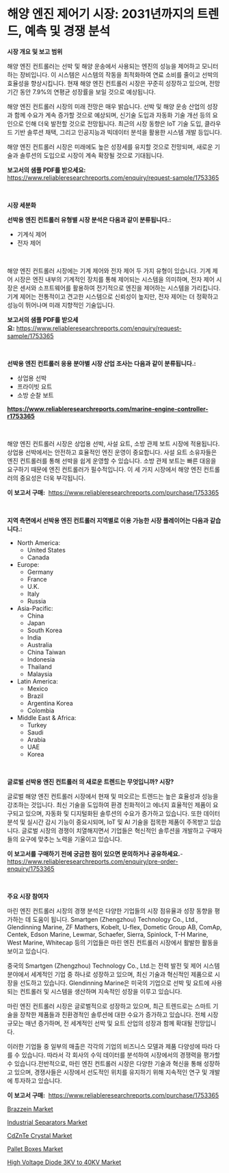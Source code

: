 <p><h1>해양 엔진 제어기 시장: 2031년까지의 트렌드, 예측 및 경쟁 분석</h1></p><p><strong>시장 개요 및 보고 범위</strong></p>
<p><p>해양 엔진 컨트롤러는 선박 및 해양 운송에서 사용되는 엔진의 성능을 제어하고 모니터하는 장비입니다. 이 시스템은 시스템의 작동을 최적화하여 연료 소비를 줄이고 선박의 효율성을 향상시킵니다. 현재 해양 엔진 컨트롤러 시장은 꾸준히 성장하고 있으며, 전망 기간 동안 7.9%의 연평균 성장률을 보일 것으로 예상됩니다. </p><p>해양 엔진 컨트롤러 시장의 미래 전망은 매우 밝습니다. 선박 및 해양 운송 산업의 성장과 함께 수요가 계속 증가할 것으로 예상되며, 신기술 도입과 자동화 기술 개선 등의 요인으로 인해 더욱 발전할 것으로 전망됩니다. 최근의 시장 동향은 IoT 기술 도입, 클라우드 기반 솔루션 채택, 그리고 인공지능과 빅데이터 분석을 활용한 시스템 개발 등입니다.</p><p>해양 엔진 컨트롤러 시장은 미래에도 높은 성장세를 유지할 것으로 전망되며, 새로운 기술과 솔루션의 도입으로 시장이 계속 확장될 것으로 기대됩니다.</p></p>
<p><strong>보고서의 샘플 PDF를 받으세요:</strong> <a href="https://www.reliableresearchreports.com/enquiry/request-sample/1753365">https://www.reliableresearchreports.com/enquiry/request-sample/1753365</a></p>
<p>&nbsp;</p>
<p><strong>시장 세분화</strong></p>
<p><strong>선박용 엔진 컨트롤러 유형별 시장 분석은 다음과 같이 분류됩니다.:</strong></p>
<p><ul><li>기계식 제어</li><li>전자 제어</li></ul></p>
<p>&nbsp;</p>
<p><p>해양 엔진 컨트롤러 시장에는 기계 제어와 전자 제어 두 가지 유형이 있습니다. 기계 제어 시장은 엔진 내부의 기계적인 장치를 통해 제어되는 시스템을 의미하며, 전자 제어 시장은 센서와 소프트웨어를 활용하여 전기적으로 엔진을 제어하는 시스템을 가리킵니다. 기계 제어는 전통적이고 견고한 시스템으로 신뢰성이 높지만, 전자 제어는 더 정확하고 성능이 뛰어나며 미래 지향적인 기술입니다.</p></p>
<p><strong>보고서의 샘플 PDF를 받으세요:</strong>&nbsp;<a href="https://www.reliableresearchreports.com/enquiry/request-sample/1753365">https://www.reliableresearchreports.com/enquiry/request-sample/1753365</a></p>
<p>&nbsp;</p>
<p><strong> 선박용 엔진 컨트롤러 응용 분야별 시장 산업 조사는 다음과 같이 분류됩니다.:</strong></p>
<p><ul><li>상업용 선박</li><li>프라이빗 요트</li><li>소방 순찰 보트</li></ul></p>
<p><strong><a href="https://www.reliableresearchreports.com/marine-engine-controller-r1753365">https://www.reliableresearchreports.com/marine-engine-controller-r1753365</a></strong></p>
<p>&nbsp;</p>
<p><p>해양 엔진 컨트롤러 시장은 상업용 선박, 사설 요트, 소방 관제 보트 시장에 적용됩니다. 상업용 선박에서는 안전하고 효율적인 엔진 운영이 중요합니다. 사설 요트 소유자들은 엔진 컨트롤러를 통해 선박을 쉽게 운영할 수 있습니다. 소방 관제 보트는 빠른 대응을 요구하기 때문에 엔진 컨트롤러가 필수적입니다. 이 세 가지 시장에서 해양 엔진 컨트롤러의 중요성은 더욱 부각됩니다.</p></p>
<p><strong>이 보고서 구매:</strong>&nbsp; <a href="https://www.reliableresearchreports.com/purchase/1753365">https://www.reliableresearchreports.com/purchase/1753365</a></p>
<p>&nbsp;</p>
<p><strong>지역 측면에서 선박용 엔진 컨트롤러 지역별로 이용 가능한 시장 플레이어는 다음과 같습니다.:</strong></p>
<p><ul>
    <li>
        North America:
        <ul>
            <li>United States</li>
            <li>Canada</li>
        </ul>
    </li>
    <li>
        Europe:
        <ul>
            <li>Germany</li>
            <li>France</li>
            <li>U.K.</li>
            <li>Italy</li>
            <li>Russia</li>
        </ul>
    </li>
    <li>
        Asia-Pacific:
        <ul>
            <li>China</li>
            <li>Japan</li>
            <li>South Korea</li>
            <li>India</li>
            <li>Australia</li>
            <li>China Taiwan</li>
            <li>Indonesia</li>
            <li>Thailand</li>
            <li>Malaysia</li>
        </ul>
    </li>
    <li>
        Latin America:
        <ul>
            <li>Mexico</li>
            <li>Brazil</li>
            <li>Argentina Korea</li>
            <li>Colombia</li>
        </ul>
    </li>
    <li>
        Middle East & Africa:
        <ul>
            <li>Turkey</li>
            <li>Saudi</li>
            <li>Arabia</li>
            <li>UAE</li>
            <li>Korea</li>
        </ul>
    </li>
    </ul></p>
<p>&nbsp;</p>
<p><strong>글로벌 선박용 엔진 컨트롤러 의 새로운 트렌드는 무엇입니까? 시장?</strong></p>
<p><p>글로벌 해양 엔진 컨트롤러 시장에서 현재 및 떠오르는 트렌드는 높은 효율성과 성능을 강조하는 것입니다. 최신 기술을 도입하여 환경 친화적이고 에너지 효율적인 제품이 요구되고 있으며, 자동화 및 디지털화된 솔루션의 수요가 증가하고 있습니다. 또한 데이터 분석 및 실시간 감시 기능이 중요시되며, IoT 및 AI 기술을 접목한 제품이 주목받고 있습니다. 글로벌 시장의 경쟁이 치열해지면서 기업들은 혁신적인 솔루션을 개발하고 구매자들의 요구에 맞추는 노력을 기울이고 있습니다.</p></p>
<p><strong>이 보고서를 구매하기 전에 궁금한 점이 있으면 문의하거나 공유하세요.</strong>- <a href="https://www.reliableresearchreports.com/enquiry/pre-order-enquiry/1753365">https://www.reliableresearchreports.com/enquiry/pre-order-enquiry/1753365</a></p>
<p>&nbsp;</p>
<p><strong>주요 시장 참여자</strong></p>
<p><p>마린 엔진 컨트롤러 시장의 경쟁 분석은 다양한 기업들의 시장 점유율과 성장 동향을 평가하는 데 도움이 됩니다. Smartgen (Zhengzhou) Technology Co., Ltd., Glendinning Marine, ZF Mathers, Kobelt, U-flex, Dometic Group AB, ComAp, Centek, Edson Marine, Lewmar, Schaefer, Sierra, Spinlock, T-H Marine, West Marine, Whitecap 등의 기업들은 마린 엔진 컨트롤러 시장에서 활발한 활동을 보이고 있습니다.</p><p>중국의 Smartgen (Zhengzhou) Technology Co., Ltd.는 전력 발전 및 제어 시스템 분야에서 세계적인 기업 중 하나로 성장하고 있으며, 최신 기술과 혁신적인 제품으로 시장을 선도하고 있습니다. Glendinning Marine은 미국의 기업으로 선박 및 요트에 사용되는 컨트롤러 및 시스템을 생산하며 지속적인 성장을 이루고 있습니다.</p><p>마린 엔진 컨트롤러 시장은 글로벌적으로 성장하고 있으며, 최근 트렌드로는 스마트 기술을 장착한 제품들과 친환경적인 솔루션에 대한 수요가 증가하고 있습니다. 전체 시장 규모는 매년 증가하며, 전 세계적인 선박 및 요트 산업의 성장과 함께 확대될 전망입니다.</p><p>이러한 기업들 중 일부의 매출은 각각의 기업의 비즈니스 모델과 제품 다양성에 따라 다를 수 있습니다. 따라서 각 회사의 수익 데이터를 분석하여 시장에서의 경쟁력을 평가할 수 있습니다.전반적으로, 마린 엔진 컨트롤러 시장은 다양한 기술과 혁신을 통해 성장하고 있으며, 경쟁사들은 시장에서 선도적인 위치를 유지하기 위해 지속적인 연구 및 개발에 투자하고 있습니다.</p></p>
<p><strong>이 보고서 구매:</strong>&nbsp;&nbsp;<a href="https://www.reliableresearchreports.com/purchase/1753365">https://www.reliableresearchreports.com/purchase/1753365</a></p>
<p><p><a href="https://issuu.com/reportprime-2/docs/brazzein-market-size-2030.pptx">Brazzein Market</a></p><p><a href="https://view.publitas.com/reportprime-1/industrial-separators-market-comprehensive-assessment-by-type-application-and-geography/">Industrial Separators Market</a></p><p><a href="https://meowing-lemming-dd3.notion.site/CdZnTe-Crystal-Market-Focuses-on-Market-Share-Size-and-Projected-Forecast-Till-2031-edd9458902714f59a926b29f9442bdd1">CdZnTe Crystal Market</a></p><p><a href="https://view.publitas.com/reportprime-1/pallet-boxes-market-trends-and-market-analysis-forecasted-for-period-2024-2031/">Pallet Boxes Market</a></p><p><a href="https://shimmer-gardenia-37a.notion.site/High-Voltage-Diode-3KV-to-40KV-Market-Exploring-Market-Share-Market-Trends-and-Future-Growth-74461a6ad5b3481f939b0b4f31b4fd22">High Voltage Diode 3KV to 40KV Market</a></p></p>